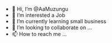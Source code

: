 - 👋 Hi, I’m @AaMuzungu
- 👀 I’m interested a Job
- 🌱 I’m currently learning small business
- 💞️ I’m looking to collaborate on ...
- 📫 How to reach me ...

<!---
AaMuzungu/AaMuzungu is a ✨ special ✨ repository because its `README.md` (this file) appears on your GitHub profile.
You can click the Preview link to take a look at your changes.
--->
